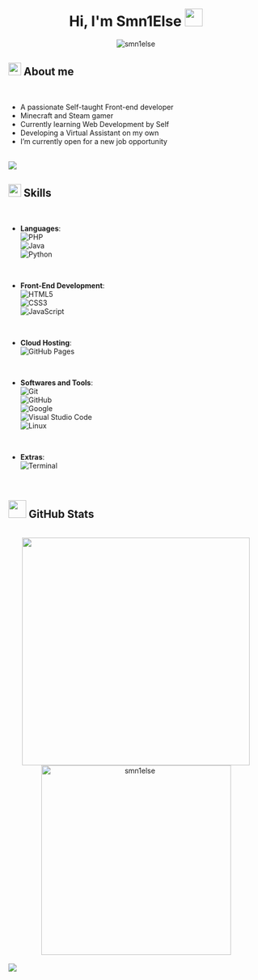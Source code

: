 <h1 align="center"><b>Hi, I'm Smn1Else</b> <img src="https://media.giphy.com/media/hvRJCLFzcasrR4ia7z/giphy.gif" width="35"></h1>

<p align="center"> <img src="https://komarev.com/ghpvc/?username=smn1else&label=Profile%20views&color=253499&style=for-the-badge" alt="smn1else" /> </p>

## <picture><img src="https://media0.giphy.com/media/k76eCxLAYwyjyFXClf/giphy.gif?cid=6c09b952xu254ui7al00hfkwqof5fqprco66spuq4tkfew7m&ep=v1_internal_gif_by_id&rid=giphy.gif&ct=s" width="25px"></picture> **About me**

<br>

- A passionate Self-taught Front-end developer  
- Minecraft and Steam gamer  
- Currently learning Web Development by Self  
- Developing a Virtual Assistant on my own  
- I’m currently open for a new job opportunity  

<br>

<img src="https://user-images.githubusercontent.com/73097560/115834477-dbab4500-a447-11eb-908a-139a6edaec5c.gif">  
<br>

## <img src="https://media2.giphy.com/media/QssGEmpkyEOhBCb7e1/giphy.gif?cid=ecf05e47a0n3gi1bfqntqmob8g9aid1oyj2wr3ds3mg700bl&rid=giphy.gif" width="25px"><b> Skills</b>
<br>

<p align="center">

- **Languages**:  
    ![PHP](https://img.shields.io/badge/PHP%20-%23777BB4.svg?style=for-the-badge&logo=php&logoColor=white)  
    ![Java](https://img.shields.io/badge/Java%20-%23ED8B00.svg?style=for-the-badge&logo=openjdk&logoColor=white)  
    ![Python](https://img.shields.io/badge/Python%20-%2314354C.svg?style=for-the-badge&logo=python&logoColor=white)  

<br>

- **Front-End Development**:  
    ![HTML5](https://img.shields.io/badge/HTML%20-%23E34F26.svg?style=for-the-badge&logo=html5&logoColor=white)  
    ![CSS3](https://img.shields.io/badge/CSS%20-%231572B6.svg?style=for-the-badge&logo=css3&logoColor=white)  
    ![JavaScript](https://img.shields.io/badge/JavaScript%20-%23F7DF1E.svg?style=for-the-badge&logo=javascript&logoColor=black)  

<br>

- **Cloud Hosting**:  
    ![GitHub Pages](https://img.shields.io/badge/GitHub%20Pages-%23327FC7.svg?style=for-the-badge&logo=github&logoColor=white)  

<br>

- **Softwares and Tools**:  
    ![Git](https://img.shields.io/badge/git-%23F05033.svg?style=for-the-badge&logo=git&logoColor=white)  
    ![GitHub](https://img.shields.io/badge/github-%23121011.svg?style=for-the-badge&logo=github&logoColor=white)  
    ![Google](https://img.shields.io/badge/google-%234285F4.svg?style=for-the-badge&logo=google&logoColor=white)  
    ![Visual Studio Code](https://custom-icon-badges.demolab.com/badge/Visual%20Studio%20Code-0078d7.svg?style=for-the-badge&logo=vsc&logoColor=white)  
    ![Linux](https://img.shields.io/badge/Linux-FCC624?style=for-the-badge&logo=linux&logoColor=black)  

<br>

- **Extras**:  
    ![Terminal](https://img.shields.io/badge/Terminal-%23054020?style=for-the-badge&logo=gnu-bash&logoColor=white)  

</p>

<br>

## <img src="https://media.giphy.com/media/iY8CRBdQXODJSCERIr/giphy.gif" width="35"><b> GitHub Stats </b>
<br>

<div align="center">

<a href="https://github.com/smn1else/">
  <img src="https://github-readme-stats.vercel.app/api?username=smn1else&include_all_commits=true&count_private=true&show_icons=true&line_height=20&title_color=7A7ADB&icon_color=2234AE&text_color=D3D3D3&bg_color=0,000000,130F40" width="450"/>
  <img src="https://github-readme-stats.vercel.app/api/top-langs?username=smn1else&show_icons=true&locale=en&layout=compact&line_height=20&title_color=7A7ADB&icon_color=2234AE&text_color=D3D3D3&bg_color=0,000000,130F40" width="375" alt="smn1else"/>
</a>

</div>

<br>
<img src="https://user-images.githubusercontent.com/73097560/115834477-dbab4500-a447-11eb-908a-139a6edaec5c.gif">  
<br>
